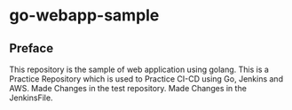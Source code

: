 # go-webapp-sample



## Preface
This repository is the sample of web application using golang.
This is a Practice Repository which is used to Practice CI-CD using Go, Jenkins and AWS.
Made Changes in the test repository.
Made Changes in the JenkinsFile. 
